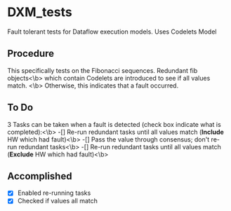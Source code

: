 # DXM_tests
Fault tolerant tests for Dataflow execution models. Uses Codelets Model

## Procedure
This specifically tests on the Fibonacci sequences. Redundant fib objects<\b>
which contain Codelets are introduced to see if all values match. <\b>
Otherwise, this indicates that a fault occurred.

## To Do
3 Tasks can be taken when a fault is detected (check box indicate what is completed):<\b>
-[] Re-run redundant tasks until all values match (**Include** HW which had fault)<\b>
-[] Pass the value through consensus; don't re-run redundant tasks<\b>
-[] Re-run redundant tasks until all values match (**Exclude** HW which had fault)<\b>

## Accomplished
-[X] Enabled re-running tasks
-[X] Checked if values all match
